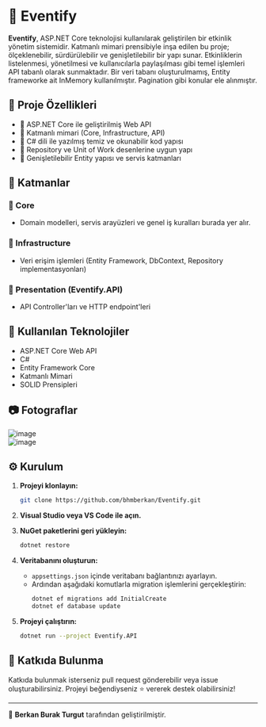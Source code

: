 # 📌 Eventify

**Eventify**, ASP.NET Core teknolojisi kullanılarak geliştirilen bir etkinlik yönetim sistemidir. Katmanlı mimari prensibiyle inşa edilen bu proje; ölçeklenebilir, sürdürülebilir ve genişletilebilir bir yapı sunar. Etkinliklerin listelenmesi, yönetilmesi ve kullanıcılarla paylaşılması gibi temel işlemleri API tabanlı olarak sunmaktadır.
Bir veri tabanı oluşturulmamış, Entity frameworke ait InMemory kullanılmıştır. Pagination gibi konular ele alınmıştır. 

## 🚀 Proje Özellikleri

- 🔹 ASP.NET Core ile geliştirilmiş Web API
- 🔹 Katmanlı mimari (Core, Infrastructure, API)
- 🔹 C# dili ile yazılmış temiz ve okunabilir kod yapısı
- 🔹 Repository ve Unit of Work desenlerine uygun yapı
- 🔹 Genişletilebilir Entity yapısı ve servis katmanları

## 🧱 Katmanlar

### 🔸 Core
- Domain modelleri, servis arayüzleri ve genel iş kuralları burada yer alır.

### 🔸 Infrastructure
- Veri erişim işlemleri (Entity Framework, DbContext, Repository implementasyonları)

### 🔸 Presentation (Eventify.API)
- API Controller'ları ve HTTP endpoint'leri

## 💼 Kullanılan Teknolojiler

- ASP.NET Core Web API
- C#
- Entity Framework Core
- Katmanlı Mimari
- SOLID Prensipleri

## 📷 Fotograflar

![image](https://github.com/user-attachments/assets/914f66b0-1d6e-4729-b480-c6bd043348b4)
<br>
![image](https://github.com/user-attachments/assets/240f6c92-4ac4-417d-95a5-55ca04b22417)
<br>



## ⚙️ Kurulum

1. **Projeyi klonlayın:**
   ```bash
   git clone https://github.com/bhmberkan/Eventify.git
   ```

2. **Visual Studio veya VS Code ile açın.**

3. **NuGet paketlerini geri yükleyin:**
   ```bash
   dotnet restore
   ```

4. **Veritabanını oluşturun:**
   - `appsettings.json` içinde veritabanı bağlantınızı ayarlayın.
   - Ardından aşağıdaki komutlarla migration işlemlerini gerçekleştirin:
     ```bash
     dotnet ef migrations add InitialCreate
     dotnet ef database update
     ```

5. **Projeyi çalıştırın:**
   ```bash
   dotnet run --project Eventify.API
   ```


## 🤝 Katkıda Bulunma

Katkıda bulunmak isterseniz pull request gönderebilir veya issue oluşturabilirsiniz. Projeyi beğendiyseniz ⭐ vererek destek olabilirsiniz!

---

📌 **Berkan Burak Turgut** tarafından geliştirilmiştir.



